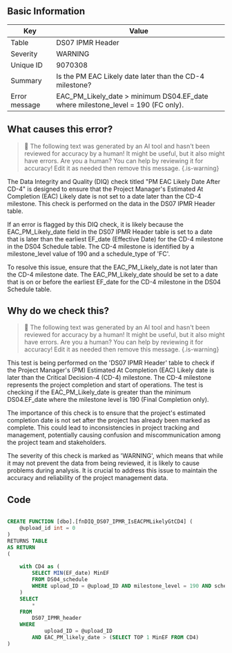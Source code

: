 ## Basic Information
| Key         | Value          |
|-------------|----------------|
| Table       | DS07 IPMR Header |
| Severity    | WARNING |
| Unique ID   | 9070308   |
| Summary     | Is the PM EAC Likely date later than the CD-4 milestone? |
| Error message | EAC_PM_Likely_date > minimum DS04.EF_date where milestone_level = 190 (FC only). |

## What causes this error?

> :robot: The following text was generated by an AI tool and hasn't been reviewed for accuracy by a human! It might be useful, but it also might have errors. Are you a human? You can help by reviewing it for accuracy! Edit it as needed then remove this message.
{.is-warning}

The Data Integrity and Quality (DIQ) check titled "PM EAC Likely Date After CD-4" is designed to ensure that the Project Manager's Estimated At Completion (EAC) Likely date is not set to a date later than the CD-4 milestone. This check is performed on the data in the DS07 IPMR Header table.

If an error is flagged by this DIQ check, it is likely because the EAC_PM_Likely_date field in the DS07 IPMR Header table is set to a date that is later than the earliest EF_date (Effective Date) for the CD-4 milestone in the DS04 Schedule table. The CD-4 milestone is identified by a milestone_level value of 190 and a schedule_type of 'FC'.

To resolve this issue, ensure that the EAC_PM_Likely_date is not later than the CD-4 milestone date. The EAC_PM_Likely_date should be set to a date that is on or before the earliest EF_date for the CD-4 milestone in the DS04 Schedule table.
## Why do we check this?

> :robot: The following text was generated by an AI tool and hasn't been reviewed for accuracy by a human! It might be useful, but it also might have errors. Are you a human? You can help by reviewing it for accuracy! Edit it as needed then remove this message.
{.is-warning}

This test is being performed on the 'DS07 IPMR Header' table to check if the Project Manager's (PM) Estimated At Completion (EAC) Likely date is later than the Critical Decision-4 (CD-4) milestone. The CD-4 milestone represents the project completion and start of operations. The test is checking if the EAC_PM_Likely_date is greater than the minimum DS04.EF_date where the milestone level is 190 (Final Completion only).

The importance of this check is to ensure that the project's estimated completion date is not set after the project has already been marked as complete. This could lead to inconsistencies in project tracking and management, potentially causing confusion and miscommunication among the project team and stakeholders. 

The severity of this check is marked as 'WARNING', which means that while it may not prevent the data from being reviewed, it is likely to cause problems during analysis. It is crucial to address this issue to maintain the accuracy and reliability of the project management data.
## Code

```sql

CREATE FUNCTION [dbo].[fnDIQ_DS07_IPMR_IsEACPMLikelyGtCD4] (
	@upload_id int = 0
)
RETURNS TABLE
AS RETURN
(
	
	with CD4 as (
		SELECT MIN(EF_date) MinEF
		FROM DS04_schedule
		WHERE upload_ID = @upload_ID AND milestone_level = 190 AND schedule_type = 'FC'
	)
	SELECT 
		*
	FROM
		DS07_IPMR_header
	WHERE
			upload_ID = @upload_ID
		AND EAC_PM_likely_date > (SELECT TOP 1 MinEF FROM CD4)
)
```
